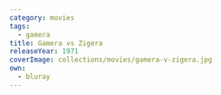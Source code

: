 ```yaml
---
category: movies
tags:
  - gamera
title: Gamera vs Zigera
releaseYear: 1971
coverImage: collections/movies/gamera-v-zigera.jpg
own:
  - bluray
---
```


